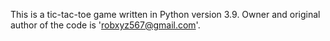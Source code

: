 This is a tic-tac-toe game written in Python version 3.9. Owner and original author of the code is 'robxyz567@gmail.com'.